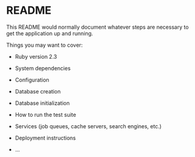 # README

This README would normally document whatever steps are necessary to get the
application up and running.

Things you may want to cover:

* Ruby version 2.3

* System dependencies

* Configuration

* Database creation

* Database initialization

* How to run the test suite

* Services (job queues, cache servers, search engines, etc.)

* Deployment instructions

* ...
